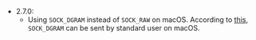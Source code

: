 * 2.7.0:
    * Using `SOCK_DGRAM` instead of `SOCK_RAW` on macOS. According to [this](https://apple.stackexchange.com/questions/312857/how-does-macos-allow-standard-users-to-ping), `SOCK_DGRAM` can be sent by standard user on macOS.
